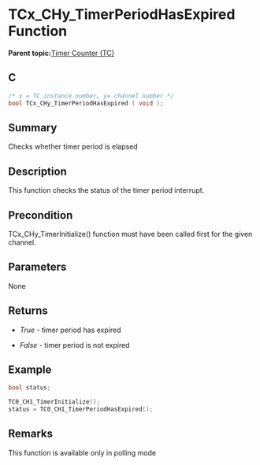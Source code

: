 # TCx\_CHy\_TimerPeriodHasExpired Function

**Parent topic:**[Timer Counter \(TC\)](GUID-B7C79854-BBCD-49B3-9EA3-C379E6A5FCE0.md)

## C

```c
/* x = TC instance number, y= channel number */
bool TCx_CHy_TimerPeriodHasExpired ( void );
```

## Summary

Checks whether timer period is elapsed

## Description

This function checks the status of the timer period interrupt.

## Precondition

TCx\_CHy\_TimerInitialize\(\) function must have been called first for the given channel.

## Parameters

None

## Returns

-   *True* - timer period has expired

-   *False* - timer period is not expired


## Example

```c
bool status;

TC0_CH1_TimerInitialize();
status = TC0_CH1_TimerPeriodHasExpired();
```

## Remarks

This function is available only in polling mode

